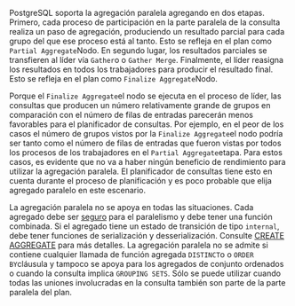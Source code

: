PostgreSQL soporta la agregación paralela agregando en dos etapas. Primero, cada  proceso de participación en la parte paralela de la consulta realiza un  paso de agregación, produciendo un resultado parcial para cada grupo del que ese proceso está al tanto. Esto se refleja en el plan como  `Partial Aggregate`Nodo. En segundo lugar, los resultados parciales se transfieren al líder vía  `Gather`o o `Gather Merge`. Finalmente, el líder reasigna los resultados en todos los trabajadores  para producir el resultado final. Esto se refleja en el plan como  `Finalize Aggregate`Nodo.

Porque el  `Finalize Aggregate`el nodo se ejecuta en el proceso de líder, las consultas que producen un  número relativamente grande de grupos en comparación con el número de  filas de entradas parecerán menos favorables para el planificador de  consultas. Por ejemplo, en el peor de los casos el número de grupos  vistos por la  `Finalize Aggregate`el nodo podría ser tanto como el número de filas de entradas que fueron  vistas por todos los procesos de los trabajadores en el  `Partial Aggregate`etapa. Para estos casos, es evidente que no va a haber ningún beneficio de  rendimiento para utilizar la agregación paralela. El planificador de  consultas tiene esto en cuenta durante el proceso de planificación y es  poco probable que elija agregado paralelo en este escenario.

La agregación paralela no se apoya en todas las situaciones. Cada agregado debe ser [seguro](https://www.postgresql.org/docs/current/parallel-safety.html) para el paralelismo y debe tener una función combinada. Si el agregado tiene un estado de transición de tipo `internal`, debe tener funciones de serialización y desserialización. Consulte [CREATE AGGREGATE](https://www.postgresql.org/docs/current/sql-createaggregate.html) para más detalles. La agregación paralela no se admite si contiene cualquier llamada de función agregada  `DISTINCT`o o  `ORDER BY`cláusula y tampoco se apoya para los agregados de conjunto ordenados o cuando la consulta implica `GROUPING SETS`. Sólo se puede utilizar cuando todas las uniones involucradas en la consulta también son parte de la parte paralela del plan.